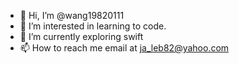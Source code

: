 - 👋 Hi, I’m @wang19820111
- 👀 I’m interested in learning to code.
- 🌱 I’m currently exploring swift
- 📫 How to reach me email at ja_leb82@yahoo.com

<!---
wang19820111/wang19820111 is a ✨ special ✨ repository because its `README.md` (this file) appears on your GitHub profile.
You can click the Preview link to take a look at your changes.
--->
